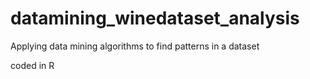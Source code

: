 # datamining_winedataset_analysis
Applying data mining algorithms to find patterns in a dataset

coded in R
